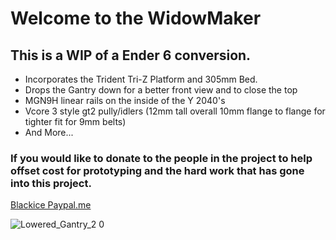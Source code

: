 
# Welcome to the WidowMaker
## This is a **WIP** of a Ender 6 conversion. 
* Incorporates the Trident Tri-Z Platform and 305mm Bed.
* Drops the Gantry down for a better front view and to close the top
* MGN9H linear rails on the inside of the Y 2040's
* Vcore 3 style gt2 pully/idlers (12mm tall overall 10mm flange to flange for tighter fit for 9mm belts)
* And More...

### If you would like to donate to the people in the project to help offset cost for prototyping and the hard work that has gone into this project.
[Blackice Paypal.me](https://www.paypal.com/donate/?business=M7J94LFBXLYML&no_recurring=1&currency_code=USD)

![Lowered_Gantry_2 0](https://user-images.githubusercontent.com/32583471/186049836-394aca32-8eb5-42f8-a941-3d92bf342065.png)
